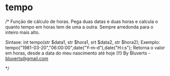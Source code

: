 # tempo
/*
Função de cálculo de horas.
Pega duas datas e duas horas e calcula o quanto tempo em horas tem de uma a outra.
Sempre arredonda para o inteiro mais alto.

Sintaxe: int tempo(str $data1, str $hora1, srt $data2, str $hora2);
Exemplo: tempo("1981-03-20","06:00:00",date("Y-m-d"),date("H:i:s");
Retorna o valor em horas, desde a data do meu nascimento até hoje (!!)
By Bluverts - bluverts@gmail.com

*/
